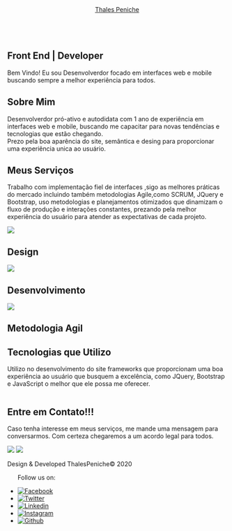 <!DOCTYPE html>
<html lang="pt-br">
<head>
    <meta charset="UTF-8">
    <meta name="viewport" content="width=device-width, initial-scale=1.0">
    <link href="https://fonts.googleapis.com/css2?family=Taviraj:ital@1&display=swap" rel="stylesheet">
    <link rel="stylesheet" href="controller/index.css">
    <title>Thales Peniche</title>
</head>
<body>
    <!--banner-->
    <div class="banner">
        <header>
            <a href="#" class="logo">Thales Peniche</a>
            <div class="toggle"></div>
        </header>
        <img src="img/bg .jpg" alt="">
        <div class="content" data-0-top="opacity:0;left:100px;" data-200-top="opacity:1;left:0px;">
            <h2>Front End | Developer </h2>
            <p>Bem Vindo! Eu sou Desenvolverdor focado em interfaces web e mobile
                buscando sempre a melhor experiência para todos.
            </p>
        </div>
    </div>
    <!--about-->
    <section class="about">
        <div class="contentBx">
            <h2 class="heading" data-center-center="opacity:1;left:0;" data-0-bottom="opacity:0;left:500px;">Sobre Mim</h2>
            <p class="text" data-center-center="opacity:1;left:0;" data-0-bottom="opacity:0;left:-500px;">Desenvolverdor pró-ativo e autodidata com 1 ano de
                experiência em interfaces web e mobile, buscando me
                capacitar para novas tendências e tecnologias que estão  
                chegando.<br>
                Prezo  pela boa aparência do site, semântica e desing 
                para proporcionar uma experiência unica ao usuário.</p>
        </div>
        <div class="imgBx" data-center-center="opacity:1;left:0;" data-0-bottom="opacity:0;left:200px;"></div>
    </section>
    <!--services-->
    <section class="services">
        <h2 class="heading" data-center-center="opacity:1;left:0;" data-0-bottom="opacity:0;left:500px;">Meus Serviços</h2>
        <p class="text"data-center-center="opacity:1;right:0;" data-0-bottom="opacity:0;right:500px;">Trabalho com implementação fiel de interfaces 
            ,sigo as melhores práticas do mercado incluindo também metodologias Agile,como SCRUM,
            JQuery e Bootstrap, uso metodologias e planejamentos otimizados  
            que dinamizam o fluxo de produção e interações constantes, prezando 
            pela melhor experiência do usuário para atender as expectativas de cada projeto.
        </p>
        <div class="container">
            <div class="serviceBx" data-center-center="opacity:1;left:0;" data-0-bottom="opacity:0;left:-400px;">
                <div>
                    <img src="img/icon1.png">
                    <h2>Design</h2>
                </div>
            </div>
            <div class="serviceBx" data-center-center="opacity:1;bottom:0;" data-0-bottom="opacity:0;bottom:-400px;">
                <div>
                    <img src="img/icon2.png">
                    <h2>Desenvolvimento</h2>
                </div>
            </div>
            <div class="serviceBx"data-center-center="opacity:1;right:0;" data-0-bottom="opacity:0;right:-400px;">
                <div>
                    <img src="img/icon3.png">
                    <h2>Metodologia Agil</h2>
                </div>
            </div>
        </div>
    </section>
    <!--technology-->
    <section class="technology">
        <div class="contentBx" data-center-center="opacity:1;left:0;" data-0-bottom="opacity:0;left:-400px;">
            <h2 class="heading">Tecnologias que Utilizo</h2>
            <p class="text">Utilizo no desenvolvimento do site frameworks
                que proporcionam uma boa experiência ao
                usuário que busquem a excelência, como JQuery, Bootstrap e 
                JavaScript o melhor que ele possa me oferecer.  </p>
        </div>
        <div class="imgBx" data-center-center="opacity:1;right:0;" data-0-bottom="opacity:0;right:-400px;">
            <img src="img/tech.png" alt="">
        </div>
    </section>
    <!--client-->
    <section class="client">
        <div class="contentBx">
        <h2 class="heading"data-center-center="opacity:1;top:0;" data-0-bottom="opacity:0;top:-100px;">Entre em Contato!!!</h2>
        <p class="text" data-center-center="opacity:1;left:0;" data-0-bottom="opacity:0;left:-100px;">Caso tenha interesse em meus serviços, 
            me mande uma mensagem para conversarmos. Com certeza chegaremos 
            a um acordo legal para todos.
        </p>
            <div class="imgBx" data-center-center="bottom:0;" data-0-bottom="bottom:-200px;">
                <a href="https://api.whatsapp.com/send?phone=551164008793" target="_blank"><img src="img/brand1.png" ></a>
                <a href="mailto:thalespeniche@live.com?subject=Portifolio" target="_blank"><img src="img/brand2.png" ></a>
            </div>
        </div>
            <div class="imgBx2"></div>
        </div>
        </section>
    <!--footer-->
    <section class="footer">
        <p class="text">Design & Developed ThalesPeniche&copy; 2020</p>
        <ul>
            <p class="text">Follow us on:</p>
            <li><a href="https://www.facebook.com/thales.peniche/" target="_blank"><img src="img/facebook.png" title="Facebook"></a></li>
            <li><a href="https://twitter.com/thalespenichee" target="_blank"><img src="img/twitter.png" title="Twitter"></a></li>
            <li><a href="https://www.linkedin.com/in/thales-peniche-38830917a/" target="_blank"><img src="img/linkedin.png" title="Linkedin"></a></li>
            <li><a href="https://www.instagram.com/thalespenichee/?hl=pt-br" target="_blank"><img src="img/insta.png" title="Instagram"></a></li>
            <li><a href="https://github.com/thalespeniche" target="_blank"><img src="img/github.png" title="Github"></a></li>
        </ul>
    </section>    
</body>
</html>
